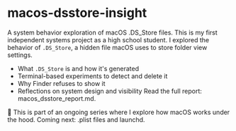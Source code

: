# macos-dsstore-insight
A system behavior exploration of macOS .DS_Store files.
This is my first independent systems project as a high school student.
I explored the behavior of `.DS_Store`, a hidden file macOS uses to store folder view settings.  
- What `.DS_Store` is and how it's generated
- Terminal-based experiments to detect and delete it
- Why Finder refuses to show it
- Reflections on system design and visibility
Read the full report: macos_dsstore_report.md.

📌 This is part of an ongoing series where I explore how macOS works under the hood. Coming next: .plist files and launchd.

